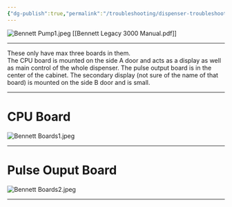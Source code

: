 ```yaml
---
{"dg-publish":true,"permalink":"/troubleshooting/dispenser-troubleshooting/bennett/bennett-3000-legacy-dispensers/"}
---
```


![Bennett Pump1.jpeg](/img/user/Assets/Images/Bennett%20Pump1.jpeg)
[[Bennett Legacy 3000 Manual.pdf]]

---

These only have max three boards in them.  
The CPU board is mounted on the side A door and acts as a display as well as main control of the whole dispenser.  The pulse output board is in the center of the cabinet.  The secondary display (not sure of the name of that board) is mounted on the side B door and is small.  

---
# CPU Board

![Bennett Boards1.jpeg](/img/user/Assets/Images/Bennett%20Boards1.jpeg)

---
# Pulse Ouput Board

![Bennett Boards2.jpeg](/img/user/Assets/Images/Bennett%20Boards2.jpeg)

---

